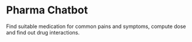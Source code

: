 # Pharma Chatbot

Find suitable medication for common pains and symptoms, compute dose and find out drug interactions.
